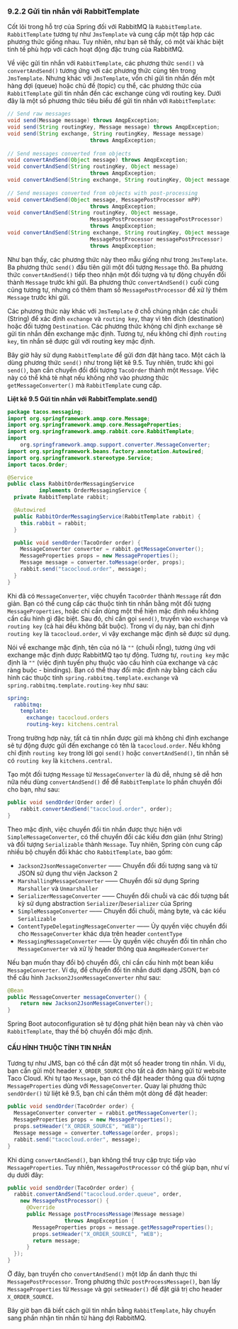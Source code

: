 ### 9.2.2 Gửi tin nhắn với RabbitTemplate

Cốt lõi trong hỗ trợ của Spring đối với RabbitMQ là `RabbitTemplate`. `RabbitTemplate` tương tự như `JmsTemplate` và cung cấp một tập hợp các phương thức giống nhau. Tuy nhiên, như bạn sẽ thấy, có một vài khác biệt tinh tế phù hợp với cách hoạt động đặc trưng của RabbitMQ.

Về việc gửi tin nhắn với `RabbitTemplate`, các phương thức `send()` và `convertAndSend()` tương ứng với các phương thức cùng tên trong `JmsTemplate`. Nhưng khác với `JmsTemplate`, vốn chỉ gửi tin nhắn đến một hàng đợi (queue) hoặc chủ đề (topic) cụ thể, các phương thức của `RabbitTemplate` gửi tin nhắn đến các exchange cùng với routing key. Dưới đây là một số phương thức tiêu biểu để gửi tin nhắn với `RabbitTemplate`:

```java
// Send raw messages
void send(Message message) throws AmqpException;
void send(String routingKey, Message message) throws AmqpException;
void send(String exchange, String routingKey, Message message) 
                          throws AmqpException;
​
// Send messages converted from objects
void convertAndSend(Object message) throws AmqpException;
void convertAndSend(String routingKey, Object message) 
                          throws AmqpException;
void convertAndSend(String exchange, String routingKey, Object message) throws AmqpException;
​
// Send messages converted from objects with post-processing
void convertAndSend(Object message, MessagePostProcessor mPP) 
                          throws AmqpException;
void convertAndSend(String routingKey, Object message, 
                          MessagePostProcessor messagePostProcessor) 
                          throws AmqpException;
void convertAndSend(String exchange, String routingKey, Object message, 
                          MessagePostProcessor messagePostProcessor) 
                          throws AmqpException;
```

Như bạn thấy, các phương thức này theo mẫu giống như trong `JmsTemplate`. Ba phương thức `send()` đầu tiên gửi một đối tượng `Message` thô. Ba phương thức `convertAndSend()` tiếp theo nhận một đối tượng và tự động chuyển đổi thành `Message` trước khi gửi. Ba phương thức `convertAndSend()` cuối cùng cũng tương tự, nhưng có thêm tham số `MessagePostProcessor` để xử lý thêm `Message` trước khi gửi.

Các phương thức này khác với `JmsTemplate` ở chỗ chúng nhận các chuỗi (String) để xác định `exchange` và `routing key`, thay vì tên đích (destination) hoặc đối tượng `Destination`. Các phương thức không chỉ định `exchange` sẽ gửi tin nhắn đến exchange mặc định. Tương tự, nếu không chỉ định `routing key`, tin nhắn sẽ được gửi với routing key mặc định.

Bây giờ hãy sử dụng `RabbitTemplate` để gửi đơn đặt hàng taco. Một cách là dùng phương thức `send()` như trong liệt kê 9.5. Tuy nhiên, trước khi gọi `send()`, bạn cần chuyển đổi đối tượng `TacoOrder` thành một `Message`. Việc này có thể khá tẻ nhạt nếu không nhờ vào phương thức `getMessageConverter()` mà `RabbitTemplate` cung cấp.

**Liệt kê 9.5 Gửi tin nhắn với RabbitTemplate.send()**

```java
package tacos.messaging;
import org.springframework.amqp.core.Message;
import org.springframework.amqp.core.MessageProperties;
import org.springframework.amqp.rabbit.core.RabbitTemplate;
import
    org.springframework.amqp.support.converter.MessageConverter;
import org.springframework.beans.factory.annotation.Autowired;
import org.springframework.stereotype.Service;
import tacos.Order;

@Service
public class RabbitOrderMessagingService
          implements OrderMessagingService {
  private RabbitTemplate rabbit;

  @Autowired
  public RabbitOrderMessagingService(RabbitTemplate rabbit) {
    this.rabbit = rabbit;
  }

  public void sendOrder(TacoOrder order) {
    MessageConverter converter = rabbit.getMessageConverter();
    MessageProperties props = new MessageProperties();
    Message message = converter.toMessage(order, props);
    rabbit.send("tacocloud.order", message);
  }
}
```

Khi đã có `MessageConverter`, việc chuyển `TacoOrder` thành `Message` rất đơn giản. Bạn có thể cung cấp các thuộc tính tin nhắn bằng một đối tượng `MessageProperties`, hoặc chỉ cần dùng một thể hiện mặc định nếu không cần cấu hình gì đặc biệt. Sau đó, chỉ cần gọi `send()`, truyền vào `exchange` và `routing key` (cả hai đều không bắt buộc). Trong ví dụ này, bạn chỉ định `routing key` là `tacocloud.order`, vì vậy exchange mặc định sẽ được sử dụng.

Nói về exchange mặc định, tên của nó là `""` (chuỗi rỗng), tương ứng với exchange mặc định được RabbitMQ tạo tự động. Tương tự, `routing key` mặc định là `""` (việc định tuyến phụ thuộc vào cấu hình của exchange và các ràng buộc - bindings). Bạn có thể thay đổi mặc định này bằng cách cấu hình các thuộc tính `spring.rabbitmq.template.exchange` và `spring.rabbitmq.template.routing-key` như sau:

```yaml
spring:
  rabbitmq:
    template:
      exchange: tacocloud.orders
      routing-key: kitchens.central
```

Trong trường hợp này, tất cả tin nhắn được gửi mà không chỉ định exchange sẽ tự động được gửi đến exchange có tên là `tacocloud.order`. Nếu không chỉ định `routing key` trong lời gọi `send()` hoặc `convertAndSend()`, tin nhắn sẽ có `routing key` là `kitchens.central`.

Tạo một đối tượng `Message` từ `MessageConverter` là đủ dễ, nhưng sẽ dễ hơn nữa nếu dùng `convertAndSend()` để để `RabbitTemplate` lo phần chuyển đổi cho bạn, như sau:

```java
public void sendOrder(Order order) {
    rabbit.convertAndSend("tacocloud.order", order);
}
```

Theo mặc định, việc chuyển đổi tin nhắn được thực hiện với `SimpleMessageConverter`, có thể chuyển đổi các kiểu đơn giản (như String) và đối tượng `Serializable` thành `Message`. Tuy nhiên, Spring còn cung cấp nhiều bộ chuyển đổi khác cho `RabbitTemplate`, bao gồm:

* `Jackson2JsonMessageConverter` —— Chuyển đổi đối tượng sang và từ JSON sử dụng thư viện Jackson 2
* `MarshallingMessageConverter` —— Chuyển đổi sử dụng Spring `Marshaller` và `Unmarshaller`
* `SerializerMessageConverter` —— Chuyển đổi chuỗi và các đối tượng bất kỳ sử dụng abstraction `Serializer`/`Deserializer` của Spring
* `SimpleMessageConverter` —— Chuyển đổi chuỗi, mảng byte, và các kiểu `Serializable`
* `ContentTypeDelegatingMessageConverter` —— Ủy quyền việc chuyển đổi cho `MessageConverter` khác dựa trên header `contentType`
* `MessagingMessageConverter` —— Ủy quyền việc chuyển đổi tin nhắn cho `MessageConverter` và xử lý header thông qua `AmqpHeaderConverter`

Nếu bạn muốn thay đổi bộ chuyển đổi, chỉ cần cấu hình một bean kiểu `MessageConverter`. Ví dụ, để chuyển đổi tin nhắn dưới dạng JSON, bạn có thể cấu hình `Jackson2JsonMessageConverter` như sau:

```java
@Bean
public MessageConverter messageConverter() {
    return new Jackson2JsonMessageConverter();
}
```

Spring Boot autoconfiguration sẽ tự động phát hiện bean này và chèn vào `RabbitTemplate`, thay thế bộ chuyển đổi mặc định.

#### CẤU HÌNH THUỘC TÍNH TIN NHẮN

Tương tự như JMS, bạn có thể cần đặt một số header trong tin nhắn. Ví dụ, bạn cần gửi một header `X_ORDER_SOURCE` cho tất cả đơn hàng gửi từ website Taco Cloud. Khi tự tạo `Message`, bạn có thể đặt header thông qua đối tượng `MessageProperties` dùng với `MessageConverter`. Quay lại phương thức `sendOrder()` từ liệt kê 9.5, bạn chỉ cần thêm một dòng để đặt header:

```java
public void sendOrder(TacoOrder order) {
  MessageConverter converter = rabbit.getMessageConverter();
  MessageProperties props = new MessageProperties();
  props.setHeader("X_ORDER_SOURCE", "WEB");
  Message message = converter.toMessage(order, props);
  rabbit.send("tacocloud.order", message);
}
```

Khi dùng `convertAndSend()`, bạn không thể truy cập trực tiếp vào `MessageProperties`. Tuy nhiên, `MessagePostProcessor` có thể giúp bạn, như ví dụ dưới đây:

```java
public void sendOrder(TacoOrder order) {
  rabbit.convertAndSend("tacocloud.order.queue", order,
    new MessagePostProcessor() {
      @Override
      public Message postProcessMessage(Message message)
                  throws AmqpException {
        MessageProperties props = message.getMessageProperties();
        props.setHeader("X_ORDER_SOURCE", "WEB");
        return message;
      }
  });
}
```

Ở đây, bạn truyền cho `convertAndSend()` một lớp ẩn danh thực thi `MessagePostProcessor`. Trong phương thức `postProcessMessage()`, bạn lấy `MessageProperties` từ `Message` và gọi `setHeader()` để đặt giá trị cho header `X_ORDER_SOURCE`.

Bây giờ bạn đã biết cách gửi tin nhắn bằng `RabbitTemplate`, hãy chuyển sang phần nhận tin nhắn từ hàng đợi RabbitMQ.
